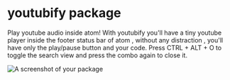 # youtubify package

Play youtube audio inside atom!
With youtubify you'll have a tiny youtube player inside the footer status bar of atom , without any distraction , you'll have only the play/pause button and your code.
Press CTRL + ALT + O to toggle the search view and press the combo again to close it.

![A screenshot of your package](https://f.cloud.github.com/assets/69169/2290250/c35d867a-a017-11e3-86be-cd7c5bf3ff9b.gif)
